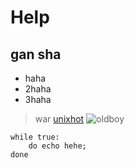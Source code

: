 # Help
## gan sha

* haha
* 2haha
* 3haha

> war
[unixhot](http://www.unixhot.com)
![oldboy](http://www.liaoxuefeng.com/files/attachments/0013848605496402772ffdb6ab448deb7eef7baa124171b000/0)
	
	while true:
		do echo hehe;
	done
